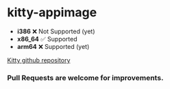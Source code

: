 # kitty-appimage

- **i386** ❌ Not Supported (yet)
- **x86_64** ✅ Supported
- **arm64** ❌ Supported (yet)

[Kitty github repository](https://github.com/kovidgoyal/kitty)

### Pull Requests are welcome for improvements.
